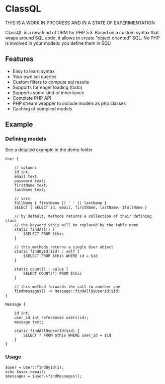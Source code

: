 # ClassQL

THIS IS A WORK IN PROGRESS AND IN A STATE OF EXPERIMENTATION

ClassQL is a new kind of ORM for PHP 5.3. Based on a custom syntax that wraps around SQL code, it allows
to create "object oriented" SQL. No PHP is involved in your models: you define them in SQL!

## Features

*  Easy to learn syntax
*  Your own sql queries
*  Custom filters to compute sql results
*  Supports for eager loading (todo)
*  Supports some kind of inheritance
*  Complete PHP API
*  PHP stream wrapper to include models as php classes
*  Caching of compiled models

## Example

### Defining models

See a detailed example in the demo folder

    User {
        
        // columns
        id int;
        email text;
        password text;
        firstName text;
        lastName text;
        
        // vars
        fullName { firstName || ' ' || lastName }
        SELECT { SELECT id, email, firstName, lastName, $fullName }
        
        // by default, methods returns a collection of their defining class
        // the keyword $this will be replaced by the table name
        static findAll() {
            $SELECT FROM $this
        }

        // this methods returns a single User object
        static findById($id) : self {
            $SELECT FROM $this WHERE id = $id
        }
        
        static count() : value {
            SELECT COUNT(*) FROM $this
        }
        
        // this method forwards the call to another one
        findMessages() -> Message::findAllByUserId($id)
    }

    Message {

        id int;
        user_id int references users(id);
        message text;

        static findAllByUserId($id) {
            SELECT * FROM $this WHERE user_id = $id
        }
    }
    
### Usage

    $user = User::findById(1);
    echo $user->email;
    $messages = $user->findMessages();
    

